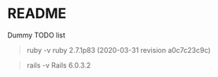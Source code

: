 # README
Dummy TODO list

>ruby -v
ruby 2.7.1p83 (2020-03-31 revision a0c7c23c9c)

>rails -v
Rails 6.0.3.2